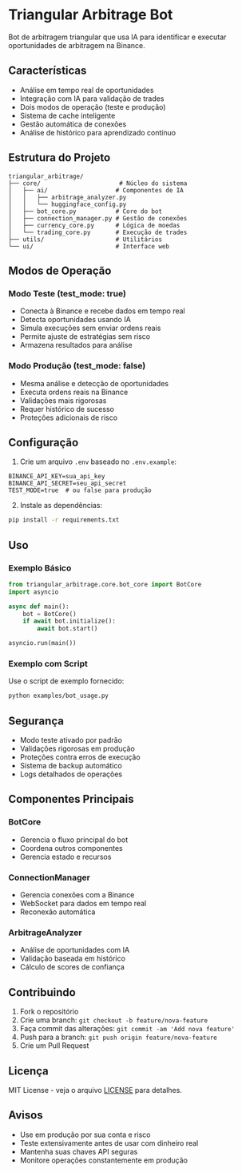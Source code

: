 # Triangular Arbitrage Bot

Bot de arbitragem triangular que usa IA para identificar e executar oportunidades de arbitragem na Binance.

## Características

- Análise em tempo real de oportunidades
- Integração com IA para validação de trades
- Dois modos de operação (teste e produção)
- Sistema de cache inteligente
- Gestão automática de conexões
- Análise de histórico para aprendizado contínuo

## Estrutura do Projeto

```
triangular_arbitrage/
├── core/                      # Núcleo do sistema
│   ├── ai/                   # Componentes de IA
│   │   ├── arbitrage_analyzer.py
│   │   └── huggingface_config.py
│   ├── bot_core.py           # Core do bot
│   ├── connection_manager.py # Gestão de conexões
│   ├── currency_core.py      # Lógica de moedas
│   └── trading_core.py       # Execução de trades
├── utils/                    # Utilitários
└── ui/                       # Interface web
```

## Modos de Operação

### Modo Teste (test_mode: true)

- Conecta à Binance e recebe dados em tempo real
- Detecta oportunidades usando IA
- Simula execuções sem enviar ordens reais
- Permite ajuste de estratégias sem risco
- Armazena resultados para análise

### Modo Produção (test_mode: false)

- Mesma análise e detecção de oportunidades
- Executa ordens reais na Binance
- Validações mais rigorosas
- Requer histórico de sucesso
- Proteções adicionais de risco

## Configuração

1. Crie um arquivo `.env` baseado no `.env.example`:
```env
BINANCE_API_KEY=sua_api_key
BINANCE_API_SECRET=seu_api_secret
TEST_MODE=true  # ou false para produção
```

2. Instale as dependências:
```bash
pip install -r requirements.txt
```

## Uso

### Exemplo Básico

```python
from triangular_arbitrage.core.bot_core import BotCore
import asyncio

async def main():
    bot = BotCore()
    if await bot.initialize():
        await bot.start()

asyncio.run(main())
```

### Exemplo com Script

Use o script de exemplo fornecido:
```bash
python examples/bot_usage.py
```

## Segurança

- Modo teste ativado por padrão
- Validações rigorosas em produção
- Proteções contra erros de execução
- Sistema de backup automático
- Logs detalhados de operações

## Componentes Principais

### BotCore
- Gerencia o fluxo principal do bot
- Coordena outros componentes
- Gerencia estado e recursos

### ConnectionManager
- Gerencia conexões com a Binance
- WebSocket para dados em tempo real
- Reconexão automática

### ArbitrageAnalyzer
- Análise de oportunidades com IA
- Validação baseada em histórico
- Cálculo de scores de confiança

## Contribuindo

1. Fork o repositório
2. Crie uma branch: `git checkout -b feature/nova-feature`
3. Faça commit das alterações: `git commit -am 'Add nova feature'`
4. Push para a branch: `git push origin feature/nova-feature`
5. Crie um Pull Request

## Licença

MIT License - veja o arquivo [LICENSE](LICENSE) para detalhes.

## Avisos

- Use em produção por sua conta e risco
- Teste extensivamente antes de usar com dinheiro real
- Mantenha suas chaves API seguras
- Monitore operações constantemente em produção
